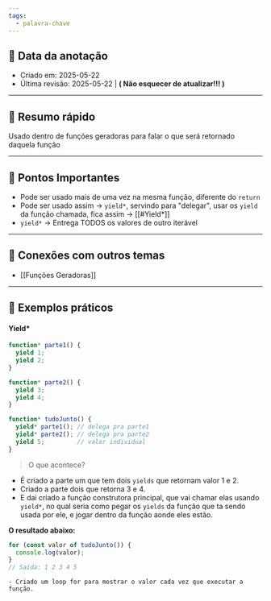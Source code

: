 ```yaml
---
tags:
  - palavra-chave
---
```



## 📅 Data da anotação
- Criado em: 2025-05-22
- Última revisão: 2025-05-22 | **( Não esquecer de atualizar!!! )**

---

## 🧠 Resumo rápido
Usado dentro de funções geradoras para falar o que será retornado daquela função

---

## 📌 Pontos Importantes
- Pode ser usado mais de uma vez na mesma função, diferente do `return`
- Pode ser usado assim -> `yield*`, servindo para "delegar", usar os `yield` da função chamada, fica assim -> [[#Yield*]]
- `yield*` -> Entrega TODOS os valores de outro iterável

---

## 🧩 Conexões com outros temas
- [[Funções Geradoras]]

---

## 📖 Exemplos práticos
#### Yield*
```js
function* parte1() {
  yield 1;
  yield 2;
}

function* parte2() {
  yield 3;
  yield 4;
}

function* tudoJunto() {
  yield* parte1(); // delega pra parte1
  yield* parte2(); // delega pra parte2
  yield 5;         // valor individual
}
```
> O que acontece?
- É criado a parte um que tem dois `yields` que retornam valor 1 e 2.
- Criado a parte dois que retorna 3 e 4.
- E dai criado a função construtora principal, que vai chamar elas usando `yield*`, no qual seria como pegar os `yields` da função que ta sendo usada por ele, e jogar dentro da função aonde eles estão.

**O resultado abaixo:**
```js
for (const valor of tudoJunto()) {
  console.log(valor);
}
// Saída: 1 2 3 4 5
```
	- Criado um loop for para mostrar o valor cada vez que executar a função.